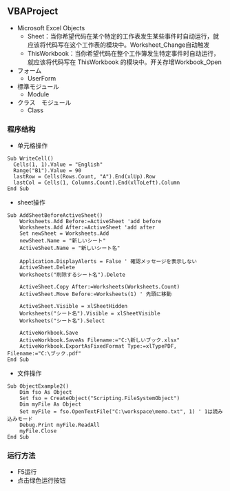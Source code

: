 ## VBAProject
- Microsoft Excel Objects
  + Sheet：当你希望代码在某个特定的工作表发生某些事件时自动运行，就应该将代码写在这个工作表的模块中。Worksheet_Change自动触发
  + ThisWorkbook：当你希望代码在整个工作簿发生特定事件时自动运行，就应该将代码写在 ThisWorkbook 的模块中。开关存增Workbook_Open
- フォーム
  + UserForm
- 標準モジュール
  + Module
- クラス　モジュール
  + Class

### 程序结构
- 单元格操作
```VBA
Sub WriteCell()
  Cells(1, 1).Value = "English"
  Range("B1").Value = 90
  lastRow = Cells(Rows.Count, "A").End(xlUp).Row
  lastCol = Cells(1, Columns.Count).End(xlToLeft).Column
End Sub
```
- sheet操作
```VBA
Sub AddSheetBeforeActiveSheet()
    Worksheets.Add Before:=ActiveSheet 'add before
    Worksheets.Add After:=ActiveSheet 'add after
    Set newSheet = Worksheets.Add
    newSheet.Name = "新しいシート"
    ActiveSheet.Name = "新しいシート名"

    Application.DisplayAlerts = False ' 確認メッセージを表示しない
    ActiveSheet.Delete
    Worksheets("削除するシート名").Delete

    ActiveSheet.Copy After:=Worksheets(Worksheets.Count)
    ActiveSheet.Move Before:=Worksheets(1) ' 先頭に移動

    ActiveSheet.Visible = xlSheetHidden
    Worksheets("シート名").Visible = xlSheetVisible
    Worksheets("シート名").Select

    ActiveWorkbook.Save
    ActiveWorkbook.SaveAs Filename:="C:\新しいブック.xlsx"
    ActiveWorkbook.ExportAsFixedFormat Type:=xlTypePDF, Filename:="C:\ブック.pdf"
End Sub
```
- 文件操作
```VBA
Sub ObjectExample2()
    Dim fso As Object
    Set fso = CreateObject("Scripting.FileSystemObject")
    Dim myFile As Object
    Set myFile = fso.OpenTextFile("C:\workspace\memo.txt", 1) ' 1は読み込みモード
    Debug.Print myFile.ReadAll
    myFile.Close
End Sub

```

### 运行方法
- F5运行
- 点击绿色运行按钮
